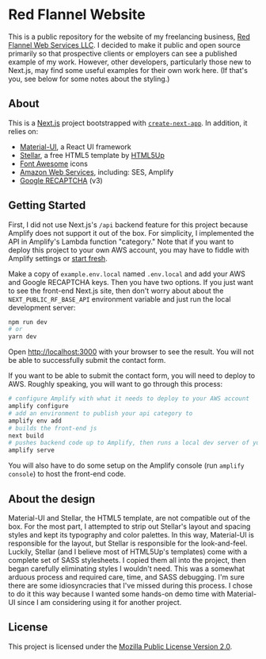 # Red Flannel Website

This is a public repository for the website of my freelancing business, [Red Flannel Web Services LLC](https://redflannel.co). I decided to make it public and open source primarily so that prospective clients or employers can see a published example of my work. However, other developers, particularly those new to Next.js, may find some useful examples for their own work here. (If that's you, see below for some notes about the styling.)

## About

This is a [Next.js](https://nextjs.org/) project bootstrapped with [`create-next-app`](https://github.com/vercel/next.js/tree/canary/packages/create-next-app). In addition, it relies on:

- [Material-UI](https://material-ui.com/), a React UI framework
- [Stellar](https://html5up.net/stellar), a free HTML5 template by [HTML5Up](https://html5up.net/)
- [Font Awesome](https://fontawesome.com/) icons
- [Amazon Web Services](https://aws.amazon.com/), including: SES, Amplify
- [Google RECAPTCHA](https://www.google.com/recaptcha/) (v3)

## Getting Started

First, I did not use Next.js's `/api` backend feature for this project because Amplify does not support it out of the box. For simplicity, I implemented the API in Amplify's Lambda function "category." Note that if you want to deploy this project to your own AWS account, you may have to fiddle with Amplify settings or [start fresh](https://docs.amplify.aws/cli/start/workflows#initialize-new-project).

Make a copy of `example.env.local` named `.env.local` and add your AWS and Google RECAPTCHA keys. Then you have two options. If you just want to see the front-end Next.js site, then don't worry about about the `NEXT_PUBLIC_RF_BASE_API` environment variable and just run the local development server:

```bash
npm run dev
# or
yarn dev
```

Open [http://localhost:3000](http://localhost:3000) with your browser to see the result. You will not be able to successfully submit the contact form.

If you want to be able to submit the contact form, you will need to deploy to AWS. Roughly speaking, you will want to go through this process:

```bash
# configure Amplify with what it needs to deploy to your AWS account
amplify configure
# add an environment to publish your api category to
amplify env add
# builds the front-end js
next build
# pushes backend code up to Amplify, then runs a local dev server of your front-end code (the equivalent of running `next start`)
amplify serve
```

You will also have to do some setup on the Amplify console (run `amplify console`) to host the front-end code.

## About the design

Material-UI and Stellar, the HTML5 template, are not compatible out of the box. For the most part, I attempted to strip out Stellar's layout and spacing styles and kept its typography and color palettes. In this way, Material-UI is responsible for the layout, but Stellar is responsible for the look-and-feel. Luckily, Stellar (and I believe most of HTML5Up's templates) come with a complete set of SASS stylesheets. I copied them all into the project, then began carefully eliminating styles I wouldn't need. This was a somewhat arduous process and required care, time, and SASS debugging. I'm sure there are some idiosyncracies that I've missed during this process. I chose to do it this way because I wanted some hands-on demo time with Material-UI since I am considering using it for another project.

## License

This project is licensed under the [Mozilla Public License Version 2.0](https://github.com/kmcarter/redflannel-web/blob/master/LICENSE).
